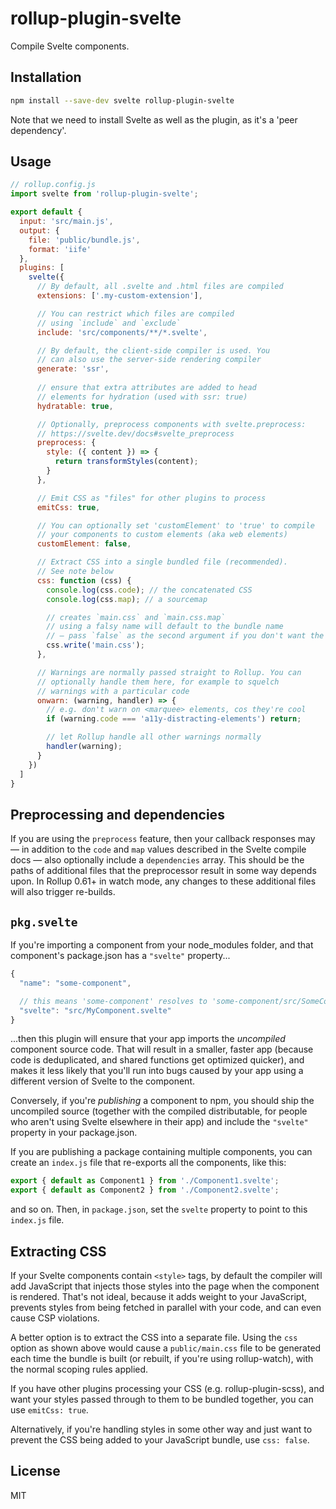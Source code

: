 # rollup-plugin-svelte

Compile Svelte components.


## Installation

```bash
npm install --save-dev svelte rollup-plugin-svelte
```

Note that we need to install Svelte as well as the plugin, as it's a 'peer dependency'.


## Usage

```js
// rollup.config.js
import svelte from 'rollup-plugin-svelte';

export default {
  input: 'src/main.js',
  output: {
    file: 'public/bundle.js',
    format: 'iife'
  },
  plugins: [
    svelte({
      // By default, all .svelte and .html files are compiled
      extensions: ['.my-custom-extension'],

      // You can restrict which files are compiled
      // using `include` and `exclude`
      include: 'src/components/**/*.svelte',

      // By default, the client-side compiler is used. You
      // can also use the server-side rendering compiler
      generate: 'ssr',
      
      // ensure that extra attributes are added to head
      // elements for hydration (used with ssr: true)
      hydratable: true,

      // Optionally, preprocess components with svelte.preprocess:
      // https://svelte.dev/docs#svelte_preprocess
      preprocess: {
        style: ({ content }) => {
          return transformStyles(content);
        }
      },

      // Emit CSS as "files" for other plugins to process
      emitCss: true,

      // You can optionally set 'customElement' to 'true' to compile
      // your components to custom elements (aka web elements)
      customElement: false,

      // Extract CSS into a single bundled file (recommended).
      // See note below
      css: function (css) {
        console.log(css.code); // the concatenated CSS
        console.log(css.map); // a sourcemap

        // creates `main.css` and `main.css.map`
        // using a falsy name will default to the bundle name
        // — pass `false` as the second argument if you don't want the sourcemap
        css.write('main.css');
      },

      // Warnings are normally passed straight to Rollup. You can
      // optionally handle them here, for example to squelch
      // warnings with a particular code
      onwarn: (warning, handler) => {
        // e.g. don't warn on <marquee> elements, cos they're cool
        if (warning.code === 'a11y-distracting-elements') return;

        // let Rollup handle all other warnings normally
        handler(warning);
      }
    })
  ]
}
```


## Preprocessing and dependencies

If you are using the `preprocess` feature, then your callback responses may — in addition to the `code` and `map` values described in the Svelte compile docs — also optionally include a `dependencies` array. This should be the paths of additional files that the preprocessor result in some way depends upon. In Rollup 0.61+ in watch mode, any changes to these additional files will also trigger re-builds.


## `pkg.svelte`

If you're importing a component from your node_modules folder, and that component's package.json has a `"svelte"` property...

```js
{
  "name": "some-component",

  // this means 'some-component' resolves to 'some-component/src/SomeComponent.svelte'
  "svelte": "src/MyComponent.svelte"
}
```

...then this plugin will ensure that your app imports the *uncompiled* component source code. That will result in a smaller, faster app (because code is deduplicated, and shared functions get optimized quicker), and makes it less likely that you'll run into bugs caused by your app using a different version of Svelte to the component.

Conversely, if you're *publishing* a component to npm, you should ship the uncompiled source (together with the compiled distributable, for people who aren't using Svelte elsewhere in their app) and include the `"svelte"` property in your package.json.

If you are publishing a package containing multiple components, you can create an `index.js` file that re-exports all the components, like this:

```js
export { default as Component1 } from './Component1.svelte';
export { default as Component2 } from './Component2.svelte';
```

and so on. Then, in `package.json`, set the `svelte` property to point to this `index.js` file.


## Extracting CSS

If your Svelte components contain `<style>` tags, by default the compiler will add JavaScript that injects those styles into the page when the component is rendered. That's not ideal, because it adds weight to your JavaScript, prevents styles from being fetched in parallel with your code, and can even cause CSP violations.

A better option is to extract the CSS into a separate file. Using the `css` option as shown above would cause a `public/main.css` file to be generated each time the bundle is built (or rebuilt, if you're using rollup-watch), with the normal scoping rules applied.

If you have other plugins processing your CSS (e.g. rollup-plugin-scss), and want your styles passed through to them to be bundled together, you can use `emitCss: true`.

Alternatively, if you're handling styles in some other way and just want to prevent the CSS being added to your JavaScript bundle, use `css: false`.


## License

MIT
